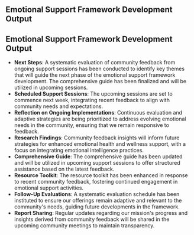 

## Emotional Support Framework Development Output

## Emotional Support Framework Development Output

- **Next Steps**: A systematic evaluation of community feedback from ongoing support sessions has been conducted to identify key themes that will guide the next phase of the emotional support framework development. The comprehensive guide has been finalized and will be utilized in upcoming sessions.
- **Scheduled Support Sessions**: The upcoming sessions are set to commence next week, integrating recent feedback to align with community needs and expectations.
- **Reflection on Ongoing Implementations**: Continuous evaluation and adaptive strategies are being prioritized to address evolving emotional needs in the community, ensuring that we remain responsive to feedback.
- **Research Findings**: Community feedback insights will inform future strategies for enhanced emotional health and wellness support, with a focus on integrating emotional intelligence practices.
- **Comprehensive Guide**: The comprehensive guide has been updated and will be utilized in upcoming support sessions to offer structured assistance based on the latest feedback.
- **Resource Toolkit**: The resource toolkit has been enhanced in response to recent community feedback, fostering continued engagement in emotional support activities.
- **Follow-Up Evaluations**: A systematic evaluation schedule has been instituted to ensure our offerings remain adaptive and relevant to the community's needs, guiding future developments in the framework.
- **Report Sharing**: Regular updates regarding our mission's progress and insights derived from community feedback will be shared in the upcoming community meetings to maintain transparency.